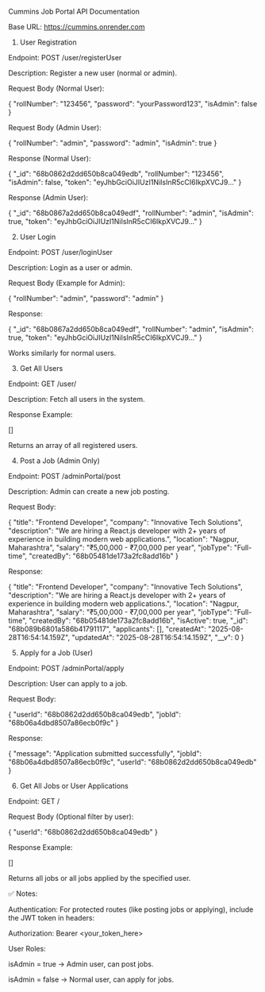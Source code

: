 Cummins Job Portal API Documentation

Base URL: https://cummins.onrender.com

1. User Registration

Endpoint: POST /user/registerUser

Description: Register a new user (normal or admin).

Request Body (Normal User):

{
  "rollNumber": "123456",
  "password": "yourPassword123",
  "isAdmin": false
}


Request Body (Admin User):

{
  "rollNumber": "admin",
  "password": "admin",
  "isAdmin": true
}


Response (Normal User):

{
  "_id": "68b0862d2dd650b8ca049edb",
  "rollNumber": "123456",
  "isAdmin": false,
  "token": "eyJhbGciOiJIUzI1NiIsInR5cCI6IkpXVCJ9..."
}


Response (Admin User):

{
  "_id": "68b0867a2dd650b8ca049edf",
  "rollNumber": "admin",
  "isAdmin": true,
  "token": "eyJhbGciOiJIUzI1NiIsInR5cCI6IkpXVCJ9..."
}

2. User Login

Endpoint: POST /user/loginUser

Description: Login as a user or admin.

Request Body (Example for Admin):

{
  "rollNumber": "admin",
  "password": "admin"
}


Response:

{
  "_id": "68b0867a2dd650b8ca049edf",
  "rollNumber": "admin",
  "isAdmin": true,
  "token": "eyJhbGciOiJIUzI1NiIsInR5cCI6IkpXVCJ9..."
}


Works similarly for normal users.

3. Get All Users

Endpoint: GET /user/

Description: Fetch all users in the system.

Response Example:

[]


Returns an array of all registered users.

4. Post a Job (Admin Only)

Endpoint: POST /adminPortal/post

Description: Admin can create a new job posting.

Request Body:

{
  "title": "Frontend Developer",
  "company": "Innovative Tech Solutions",
  "description": "We are hiring a React.js developer with 2+ years of experience in building modern web applications.",
  "location": "Nagpur, Maharashtra",
  "salary": "₹5,00,000 - ₹7,00,000 per year",
  "jobType": "Full-time",
  "createdBy": "68b05481de173a2fc8add16b"
}


Response:

{
  "title": "Frontend Developer",
  "company": "Innovative Tech Solutions",
  "description": "We are hiring a React.js developer with 2+ years of experience in building modern web applications.",
  "location": "Nagpur, Maharashtra",
  "salary": "₹5,00,000 - ₹7,00,000 per year",
  "jobType": "Full-time",
  "createdBy": "68b05481de173a2fc8add16b",
  "isActive": true,
  "_id": "68b089b6801a586b41791117",
  "applicants": [],
  "createdAt": "2025-08-28T16:54:14.159Z",
  "updatedAt": "2025-08-28T16:54:14.159Z",
  "__v": 0
}

5. Apply for a Job (User)

Endpoint: POST /adminPortal/apply

Description: User can apply to a job.

Request Body:

{
  "userId": "68b0862d2dd650b8ca049edb",
  "jobId": "68b06a4dbd8507a86ecb0f9c"
}


Response:

{
  "message": "Application submitted successfully",
  "jobId": "68b06a4dbd8507a86ecb0f9c",
  "userId": "68b0862d2dd650b8ca049edb"
}

6. Get All Jobs or User Applications

Endpoint: GET /

Request Body (Optional filter by user):

{
  "userId": "68b0862d2dd650b8ca049edb"
}


Response Example:

[]


Returns all jobs or all jobs applied by the specified user.

✅ Notes:

Authentication: For protected routes (like posting jobs or applying), include the JWT token in headers:

Authorization: Bearer <your_token_here>


User Roles:

isAdmin = true → Admin user, can post jobs.

isAdmin = false → Normal user, can apply for jobs.
